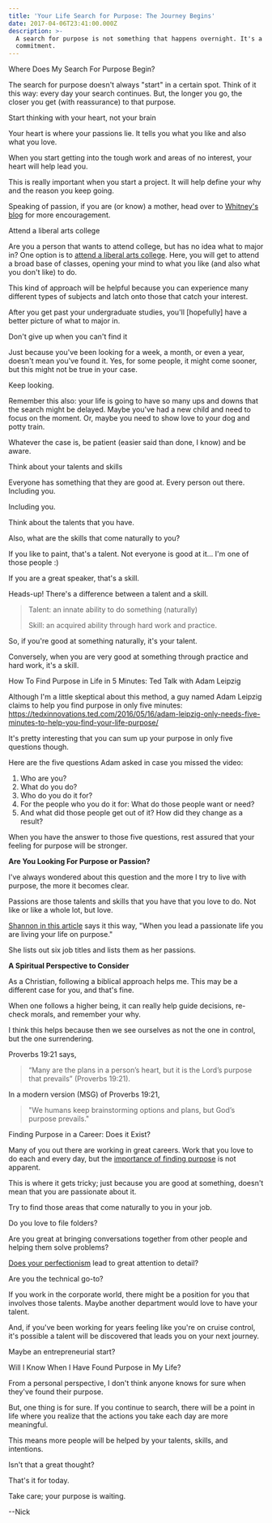 ```yaml
---
title: 'Your Life Search for Purpose: The Journey Begins'
date: 2017-04-06T23:41:00.000Z
description: >-
  A search for purpose is not something that happens overnight. It's a lifetime
  commitment.
---
```

Where Does My Search For Purpose Begin?

The search for purpose doesn't always "start" in a certain spot. Think of it this way: every day your search continues. But, the longer you go, the closer you get (with reassurance) to that purpose.

Start thinking with your heart, not your brain

Your heart is where your passions lie. It tells you what you like and also what you love.

When you start getting into the tough work and areas of no interest, your heart will help lead you.

This is really important when you start a project. It will help define your why and the reason you keep going.

Speaking of passion, if you are (or know) a mother, head over to [Whitney's blog](https://www.passionbrewingmomma.com/) for more encouragement.

Attend a liberal arts college

Are you a person that wants to attend college, but has no idea what to major in? One option is to [attend a liberal arts college](https://anderson.edu). Here, you will get to attend a broad base of classes, opening your mind to what you like (and also what you don't like) to do.

This kind of approach will be helpful because you can experience many different types of subjects and latch onto those that catch your interest.

After you get past your undergraduate studies, you'll \[hopefully] have a better picture of what to major in.

Don't give up when you can't find it

Just because you've been looking for a week, a month, or even a year, doesn't mean you've found it. Yes, for some people, it might come sooner, but this might not be true in your case.

Keep looking.

Remember this also: your life is going to have so many ups and downs that the search might be delayed. Maybe you've had a new child and need to focus on the moment. Or, maybe you need to show love to your dog and potty train.

Whatever the case is, be patient (easier said than done, I know) and be aware.

Think about your talents and skills

Everyone has something that they are good at. Every person out there. Including you.

Including you.

Think about the talents that you have.

Also, what are the skills that come naturally to you?

If you like to paint, that's a talent. Not everyone is good at it... I'm one of those people :)

If you are a great speaker, that's a skill.

Heads-up! There's a difference between a talent and a skill.

> Talent: an innate ability to do something (naturally)
>
> Skill: an acquired ability through hard work and practice.

So, if you're good at something naturally, it's your talent.

Conversely, when you are very good at something through practice and hard work, it's a skill.

How To Find Purpose in Life in 5 Minutes: Ted Talk with Adam Leipzig

Although I'm a little skeptical about this method, a guy named Adam Leipzig claims to help you find purpose in only five minutes: <https://tedxinnovations.ted.com/2016/05/16/adam-leipzig-only-needs-five-minutes-to-help-you-find-your-life-purpose/>

It's pretty interesting that you can sum up your purpose in only five questions though.

Here are the five questions Adam asked in case you missed the video:

1. Who are you?
2. What do you do?
3. Who do you do it for?
4. For the people who you do it for: What do those people want or need?
5. And what did those people get out of it? How did they change as a result?

When you have the answer to those five questions, rest assured that your feeling for purpose will be stronger.

**Are You Looking For Purpose or Passion?**

I've always wondered about this question and the more I try to live with purpose, the more it becomes clear.

Passions are those talents and skills that you have that you love to do. Not like or like a whole lot, but love.

[Shannon in this article](http://www.huffingtonpost.com/shannon-kaiser/3-unexpected-ways-to-find_b_5176511.html) says it this way, "When you lead a passionate life you are living your life on purpose."

She lists out six job titles and lists them as her passions.

**A Spiritual Perspective to Consider**

As a Christian, following a biblical approach helps me. This may be a different case for you, and that's fine.

When one follows a higher being, it can really help guide decisions, re-check morals, and remember your why.

I think this helps because then we see ourselves as not the one in control, but the one surrendering.

Proverbs 19:21 says,

> “Many are the plans in a person’s heart, but it is the Lord’s purpose that prevails” (Proverbs 19:21).

In a modern version (MSG) of Proverbs 19:21,

> "We humans keep brainstorming options and plans, but God’s purpose prevails."

Finding Purpose in a Career: Does it Exist?

Many of you out there are working in great careers. Work that you love to do each and every day, but the [importance of finding purpose](https://masteringpurpose.com/blog/finding-purpose-why-is-it-important) is not apparent.

This is where it gets tricky; just because you are good at something, doesn't mean that you are passionate about it.

Try to find those areas that come naturally to you in your job.

Do you love to file folders?

Are you great at bringing conversations together from other people and helping them solve problems?

[Does your perfectionism](https://masteringpurpose.com/podcasts/overcome-perfectionism) lead to great attention to detail?

Are you the technical go-to?

If you work in the corporate world, there might be a position for you that involves those talents. Maybe another department would love to have your talent.

And, if you've been working for years feeling like you're on cruise control, it's possible a talent will be discovered that leads you on your next journey.

Maybe an entrepreneurial start?

Will I Know When I Have Found Purpose in My Life?

From a personal perspective, I don't think anyone knows for sure when they've found their purpose.

But, one thing is for sure. If you continue to search, there will be a point in life where you realize that the actions you take each day are more meaningful.

This means more people will be helped by your talents, skills, and intentions.

Isn't that a great thought?

That's it for today.

Take care; your purpose is waiting.

\--Nick
